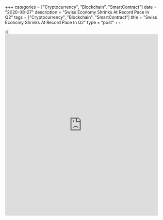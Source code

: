 +++
categories = ["Cryptocurrency", "Blockchain", "SmartContract"]
date = "2020-08-27"
description = "Swiss Economy Shrinks At Record Pace In Q2"
tags = ["Cryptocurrency", "Blockchain", "SmartContract"]
title = "Swiss Economy Shrinks At Record Pace In Q2"
type = "post"
+++

{{<iframe id="large-banner" src="https://www.bounty.group/#slide=15.0" width="100%" height="600" scrolling="no" style="border: 0px solid rgb(216, 221, 230); border-radius: 3px;">}}

Switzerland's [economy][1] contracted at a record pace in the second
quarter as economic activity was severely restricted amid the
coronavirus pandemic but the pace of fall was less than economists'
expected, official data showed Thursday.

Gross domestic product fell 8.2 percent sequentially in the second
quarter after falling 2.5 percent in the previous quarter, the State
Secretariat for Economic Affairs, or SECO, reported.

This was the sharpest fall since records began in 1980. Economists had
forecast a larger contraction of 8.6 percent.

Compared to the situation in the fourth quarter, before the
[coronavirus][2] crisis, GDP slumped by a total of 10.5 percent in the
first half of 2020.

On a yearly basis, GDP declined 9.3 percent in the second quarter versus
a 0.7 percent drop in the first quarter and economists' forecast of -9.6
percent.

The production-side breakdown showed that the sizeable increase in
pharmaceutical turnover prevented an even steeper slump in total
manufacturing. Manufacturing output plunged 9 percent amid sharper falls
in machinery and metals, precision instruments and watch-making.

The service sector was hit hardest by the [health][3] [policy](https://www.fintechee.com/policy/) measures
taken to contain the pandemic, data revealed.

In the second quarter, accommodation and food output plunged 54.2
percent and trade dropped 3.6 percent. Finance and insurance declined 2
percent and [business][4] services slid 8.6 percent.

Arts, [entertainment][5] and recreation fell 18.8 percent and health and
social activities slid 8.6 percent. Meanwhile, public administration
rose 0.2 percent.

On the expenditure-side, only government spending expanded from the
first quarter, which was up 0.2 percent.

As a result of shop, bar and restaurant closures and other restrictions,
particularly in healthcare and travel, spending nosedived in most
consumer sectors. Private consumption declined 8.6 percent.

Equipment and software investment plunged 11.7 percent and construction
investment dropped 4 percent. Exports of goods decreased 9.4 percent and
that of services plunged 15.9 percent.

Likewise, imports of goods decreased 14.3 percent and that of services
slid 22.2 percent in the second quarter.

In June, the expert group of the federal government projected the
economy to shrink 6.2 percent in 2020, confirming the sharpest
contraction in decades. Nonetheless, the economy is expected to recover
next year, with GDP rising 4.9 percent, assuming that no renewed
intensification of the health [policy](https://www.fintechee.com/policy/) measures becomes necessary.

For comments and feedback [contact](https://www.playgroundfx.com/contact/): editorial@rtt[news](https://www.letsplayfx.com/blog/forex-news-website/).com

[Economic News][1]

 **What parts of the world are seeing the best (and worst) economic
performances lately? Click[here][6] to check out our [Econ Scorecard][6]
and find out! See up-to-the-moment [ranking](https://www.playgroundfx.com/blog/crypto-exchange-ranking/)s for the best and worst
performers in [GDP][7], [unemployment rate][8], [inflation][9] and much
more.**

   1. www.rtt[news](https://www.letsplayfx.com/blog/forex-news-website/).com/Content/EconomicNews.aspx
   2. www.rtt[news](https://www.letsplayfx.com/blog/forex-news-website/).com/list/coronavirus.aspx
   3. www.rtt[news](https://www.letsplayfx.com/blog/forex-news-website/).com/Content/Health.aspx
   4. www.rtt[news](https://www.letsplayfx.com/blog/forex-news-website/).com/Content/Business.aspx
   5. www.rtt[news](https://www.letsplayfx.com/blog/forex-news-website/).com/Content/Entertainment.aspx
   6. www.rtt[news](https://www.letsplayfx.com/blog/forex-news-website/).com/economic-scorecard/world-rank/retail-sales/highest-performance.aspx
   7. www.rtt[news](https://www.letsplayfx.com/blog/forex-news-website/).com/economic-scorecard/world-rank/GDP/highest-performance.aspx
   8. www.rtt[news](https://www.letsplayfx.com/blog/forex-news-website/).com/economic-scorecard/world-rank/unemployment-rate/lowest-performance.aspx
   9. www.rtt[news](https://www.letsplayfx.com/blog/forex-news-website/).com/economic-scorecard/world-rank/CPI/highest-performance.aspx